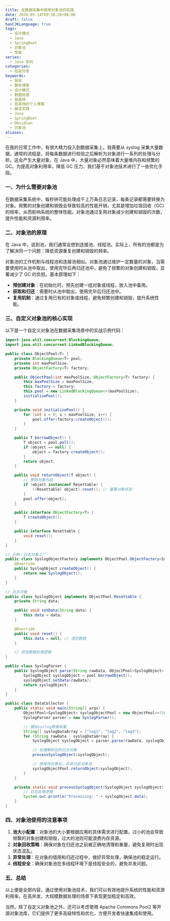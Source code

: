 ```yaml
---
title: 在数据采集中使用对象池的实践
date: 2024-05-14T09:58:26+08:00
draft: false
hasCJKLanguage: true
tags:
  - 设计模式
  - Java
  - SpringBoot
  - 对象池
  - 性能
series:
  - Java 系列
categories:
  - 经验分享
keywords:
  - 胡说
  - 静态博客
  - 设计模式
  - 数据处理
  - 张英伟
  - 张英伟的个人博客
  - 最佳实践
  - Java
  - SpringBoot
  - Obsidian
  - 对象池
aliases:
---
```


在我的日常工作中，有很大精力投入到数据采集上。我需要从 syslog 采集大量数据，通常的流程是，将每条数据进行校验之后解析为对象进行一系列的处理与分析。这会产生大量对象，在 Java 中，大量对象必然意味着大量堆内存和频繁的 GC。为提高对象利用率，降低 GC 压力，我们基于对象池技术进行了一些优化手段。

<!-- more -->

### 一、为什么需要对象池

在数据采集系统中，每秒钟可能处理成千上万条日志记录，每条记录都需要转换为对象。频繁的对象创建和销毁会导致较高的性能开销，尤其是增加垃圾回收（GC）的频率，从而影响系统的整体性能。对象池通过复用对象减少创建和销毁的次数，提升性能和资源利用率。

### 二、对象池的原理

在 Java 中，说到池，我们通常会想到连接池、线程池。实际上，所有的池都是为了解决同一个问题：降低资源重复创建和销毁的频率。

对象池的工作机制与线程池和连接池相似。对象池通过维护一定数量的对象，当需要使用时从池中取出，使用完毕后再归还池中，避免了频繁的对象创建和销毁，显著减少了 GC 的负担。基本原理如下：

- **预创建对象**：在初始化时，预先创建一组对象或线程，放入池中备用。
- **获取和归还**：需要时从池中取出，使用完毕后归还池中。
- **复用机制**：通过复用已有的对象或线程，避免频繁创建和销毁，提升系统性能。

### 三、自定义对象池的核心实现

以下是一个自定义对象池在数据采集场景中的实战示例代码：

```java
import java.util.concurrent.BlockingQueue;
import java.util.concurrent.LinkedBlockingQueue;

public class ObjectPool<T> {
    private BlockingQueue<T> pool;
    private int maxPoolSize;
    private ObjectFactory<T> factory;

    public ObjectPool(int maxPoolSize, ObjectFactory<T> factory) {
        this.maxPoolSize = maxPoolSize;
        this.factory = factory;
        this.pool = new LinkedBlockingQueue<>(maxPoolSize);
        initializePool();
    }

    private void initializePool() {
        for (int i = 0; i < maxPoolSize; i++) {
            pool.offer(factory.createObject());
        }
    }

    public T borrowObject() {
        T object = pool.poll();
        if (object == null) {
            object = factory.createObject();
        }
        return object;
    }

    public void returnObject(T object) {
        // 擦除对象内容
        if (object instanceof Resettable) {
            ((Resettable) object).reset(); // 重置对象状态
        }
        pool.offer(object);
    }

    public interface ObjectFactory<T> {
        T createObject();
    }

    public interface Resettable {
        void reset();
    }
}

// 示例：日志对象工厂
public class SyslogObjectFactory implements ObjectPool.ObjectFactory<SyslogObject> {
    @Override
    public SyslogObject createObject() {
        return new SyslogObject();
    }
}

// 日志对象
public class SyslogObject implements ObjectPool.Resettable {
    private String data;

    public void setData(String data) {
        this.data = data;
    }

    @Override
    public void reset() {
        this.data = null; // 清空数据
    }

    // 其他数据处理逻辑
}

public class SyslogParser {
    public SyslogObject parse(String rawData, ObjectPool<SyslogObject> pool) {
        SyslogObject syslogObject = pool.borrowObject();
        syslogObject.setData(rawData);
        return syslogObject;
    }
}

public class DataCollector {
    public static void main(String[] args) {
        ObjectPool<SyslogObject> syslogObjectPool = new ObjectPool<>(10, new SyslogObjectFactory());
        SyslogParser parser = new SyslogParser();

        // 模拟syslog数据采集
        String[] syslogDataArray = {"log1", "log2", "log3"};
        for (String rawData : syslogDataArray) {
            SyslogObject syslogObject = parser.parse(rawData, syslogObjectPool);

            // 处理解析后的日志对象
            processSyslogObject(syslogObject);

            // 使用完对象后，将其归还对象池
            syslogObjectPool.returnObject(syslogObject);
        }
    }

    private static void processSyslogObject(SyslogObject syslogObject) {
        // 日志处理逻辑
        System.out.println("Processing: " + syslogObject.data);
    }
}
```

### 四、对象池使用的注意事项

1. **池大小配置**：对象池的大小要根据应用的具体需求进行配置。过小的池会导致频繁的对象创建和销毁，过大的池则可能浪费内存资源。
2. **对象回收策略**：确保对象在归还池之前被正确地清理和重置，避免复用时出现状态混乱。
3. **异常处理**：在对象的借用和归还过程中，做好异常处理，确保池的稳定运行。
4. **线程安全**：确保对象池在多线程环境下是线程安全的，避免并发问题。

### 五、总结

以上便是全部内容，通过使用对象池技术，我们可以有效地提升系统的性能和资源利用率，在高并发、大规模数据处理的场景下表现更加稳定和高效。

当然，除了自定义对象池之外，还可以考虑使用 Apache Commons Pool2 等开源对象池库，它们提供了更多高级特性和优化，方便开发者快速集成和使用。
